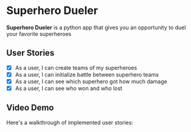 # Superhero Dueler

**Superhero Dueler** is a python app that gives you an opportunity to duel your favorite superheroes 


## User Stories

* [X] As a user, I can create teams of my superheroes
* [X] As a user, I can initialize battle between superhero teams 
* [X] As a user, I can see which superhero got how much damage
* [X] As a user, I can see who won and who lost

## Video Demo 

Here's a walkthrough of implemented user stories:


